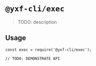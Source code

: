 # `@yxf-cli/exec`

> TODO: description

## Usage

```
const exec = require('@yxf-cli/exec');

// TODO: DEMONSTRATE API
```
